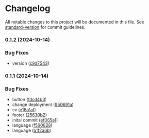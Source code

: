 # Changelog

All notable changes to this project will be documented in this file. See [standard-version](https://github.com/conventional-changelog/standard-version) for commit guidelines.

### [0.1.2](https://github.com/gabrielmattesich/portafolio/compare/v0.1.1...v0.1.2) (2024-10-14)


### Bug Fixes

* version ([c9d7543](https://github.com/gabrielmattesich/portafolio/commit/c9d754335b72cf8c7bf9a4be3c95222613b253b6))

### 0.1.1 (2024-10-14)


### Bug Fixes

* button ([fdcd4b3](https://github.com/gabrielmattesich/portafolio/commit/fdcd4b33e1c9bd673585066f7a7d5ac23e9cf4ce))
* change deployment ([950691a](https://github.com/gabrielmattesich/portafolio/commit/950691a3f815e4e71587761700e9eb9fd4bbcf3a))
* cv ([e18a1af](https://github.com/gabrielmattesich/portafolio/commit/e18a1af1df2437859af34efec1384bbc07074df2))
* footer ([25630b2](https://github.com/gabrielmattesich/portafolio/commit/25630b211319838916aa7063e18e4f772e493f29))
* inital commit ([ef065a1](https://github.com/gabrielmattesich/portafolio/commit/ef065a191e20b043c86ad648931f25e4701614a0))
* language ([f560828](https://github.com/gabrielmattesich/portafolio/commit/f5608285be400cbbd397696fe97fba934d6b9c36))
* language ([b1f2a6b](https://github.com/gabrielmattesich/portafolio/commit/b1f2a6b23fbff54c9a7c80745007c6f97218d71c))
